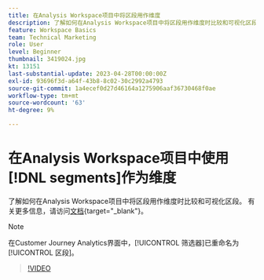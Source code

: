 ```yaml
---
title: 在Analysis Workspace项目中将区段用作维度
description: 了解如何在Analysis Workspace项目中将区段用作维度时比较和可视化区段。
feature: Workspace Basics
team: Technical Marketing
role: User
level: Beginner
thumbnail: 3419024.jpg
kt: 13151
last-substantial-update: 2023-04-28T00:00:00Z
exl-id: 93696f3d-a64f-43b8-8c02-30c2992a4793
source-git-commit: 1a4ecef0d27d46164a1275906aaf36730468f0ae
workflow-type: tm+mt
source-wordcount: '63'
ht-degree: 9%

---
```


# 在Analysis Workspace项目中使用[!DNL segments]作为维度

了解如何在Analysis Workspace项目中将区段用作维度时比较和可视化区段。 有关更多信息，请访问[文档](https://experienceleague.adobe.com/zh-hans/docs/analytics-platform/using/cja-components/cja-segments/create-filters){target="_blank"}。

>[!NOTE]
>
> 在Customer Journey Analytics界面中，[!UICONTROL 筛选器]已重命名为[!UICONTROL 区段]。

>[!VIDEO](https://video.tv.adobe.com/v/3419024/?learn=on&quality=12)
